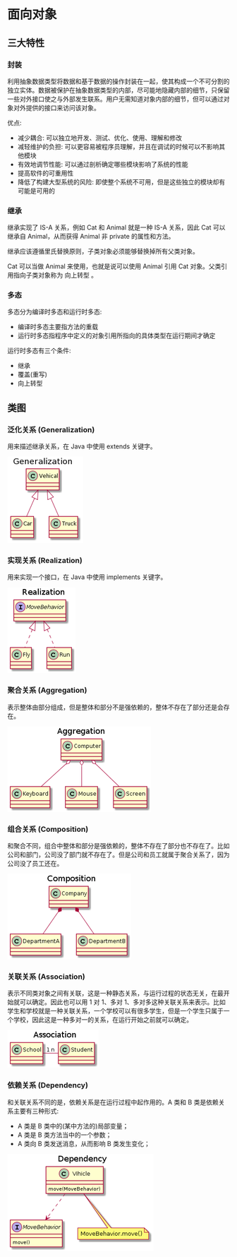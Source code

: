 # 面向对象

## 三大特性

### 封装

利用抽象数据类型将数据和基于数据的操作封装在一起，使其构成一个不可分割的独立实体。数据被保护在抽象数据类型的内部，尽可能地隐藏内部的细节，只保留一些对外接口使之与外部发生联系。用户无需知道对象内部的细节，但可以通过对象对外提供的接口来访问该对象。

优点:

* 减少耦合: 可以独立地开发、测试、优化、使用、理解和修改
* 减轻维护的负担: 可以更容易被程序员理解，并且在调试的时候可以不影响其他模块
* 有效地调节性能: 可以通过剖析确定哪些模块影响了系统的性能
* 提高软件的可重用性
* 降低了构建大型系统的风险: 即使整个系统不可用，但是这些独立的模块却有可能是可用的

### 继承

继承实现了 IS-A 关系，例如 Cat 和 Animal 就是一种 IS-A 关系，因此 Cat 可以继承自 Animal，从而获得 Animal 非 private 的属性和方法。

继承应该遵循里氏替换原则，子类对象必须能够替换掉所有父类对象。

Cat 可以当做 Animal 来使用，也就是说可以使用 Animal 引用 Cat 对象。父类引用指向子类对象称为 向上转型 。

### 多态

多态分为编译时多态和运行时多态:

* 编译时多态主要指方法的重载
* 运行时多态指程序中定义的对象引用所指向的具体类型在运行期间才确定

运行时多态有三个条件:

* 继承
* 覆盖(重写)
* 向上转型

## 类图

### 泛化关系 (Generalization)

用来描述继承关系，在 Java 中使用 extends 关键字。

<img src="./image/SoWkIImgAStDuU8goIp9ILLmJyrBBKh.png" />

### 实现关系 (Realization)

用来实现一个接口，在 Java 中使用 implements 关键字。

<img src="./image/SoWkIImgAStDuU8goIp9ILK8IatCoQn.png" />

### 聚合关系 (Aggregation)

表示整体由部分组成，但是整体和部分不是强依赖的，整体不存在了部分还是会存在。

<img src="./image/SoWkIImgAStDuU8goIp9ILLmJ4ylIar.png" />

### 组合关系 (Composition)

和聚合不同，组合中整体和部分是强依赖的，整体不存在了部分也不存在了。比如公司和部门，公司没了部门就不存在了。但是公司和员工就属于聚合关系了，因为公司没了员工还在。

<img src="./image/SoWkIImgAStDuU8goIp9ILLmpiyjo2_.png" />

### 关联关系 (Association)

表示不同类对象之间有关联，这是一种静态关系，与运行过程的状态无关，在最开始就可以确定。因此也可以用 1 对 1、多对 1、多对多这种关联关系来表示。比如学生和学校就是一种关联关系，一个学校可以有很多学生，但是一个学生只属于一个学校，因此这是一种多对一的关系，在运行开始之前就可以确定。

<img src="./image/SoWkIImgAStDuU8goIp9ILLmB2xEJyv.png" />

### 依赖关系 (Dependency)

和关联关系不同的是，依赖关系是在运行过程中起作用的。A 类和 B 类是依赖关系主要有三种形式:

* A 类是 B 类中的(某中方法的)局部变量；
* A 类是 B 类方法当中的一个参数；
* A 类向 B 类发送消息，从而影响 B 类发生变化；

<img src="./image/LOun2W9134NxVugmbJPp15d4LalxC4O.png" />
